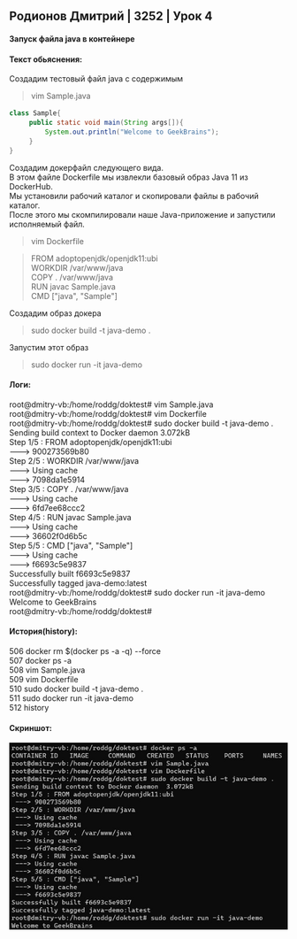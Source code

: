 ## Родионов Дмитрий | 3252 | Урок 4

#### Запуск файла java в контейнере

#### Текст обьяснения:

Создадим тестовый файл java с содержимым

>vim Sample.java

```java
class Sample{
     public static void main(String args[]){
         System.out.println("Welcome to GeekBrains");
     }
}
```

Создадим докерфайл следующего вида.  
В этом файле Dockerfile мы извлекли базовый образ Java 11
из DockerHub.  
Мы установили рабочий каталог и скопировали файлы в рабочий каталог.  
После этого мы скомпилировали наше Java-приложение
и запустили исполняемый файл.

>vim Dockerfile

>FROM adoptopenjdk/openjdk11:ubi  
WORKDIR /var/www/java  
COPY . /var/www/java  
RUN javac Sample.java  
CMD ["java", "Sample"]  

Создадим образ докера

>sudo docker build -t java-demo .

Запустим этот образ

>sudo docker run -it java-demo

#### Логи:

root@dmitry-vb:/home/roddg/doktest# vim Sample.java  
root@dmitry-vb:/home/roddg/doktest# vim Dockerfile  
root@dmitry-vb:/home/roddg/doktest# sudo docker build -t java-demo .  
Sending build context to Docker daemon  3.072kB  
Step 1/5 : FROM adoptopenjdk/openjdk11:ubi  
---> 900273569b80  
Step 2/5 : WORKDIR /var/www/java  
---> Using cache  
---> 7098da1e5914  
Step 3/5 : COPY . /var/www/java  
---> Using cache  
---> 6fd7ee68ccc2  
Step 4/5 : RUN javac Sample.java  
---> Using cache  
---> 36602f0d6b5c  
Step 5/5 : CMD ["java", "Sample"]  
---> Using cache  
---> f6693c5e9837  
Successfully built f6693c5e9837  
Successfully tagged java-demo:latest  
root@dmitry-vb:/home/roddg/doktest# sudo docker run -it java-demo  
Welcome to GeekBrains  
root@dmitry-vb:/home/roddg/doktest#  

#### История(history):

506  docker rm $(docker ps -a -q) --force  
507  docker ps -a  
508  vim Sample.java  
509  vim Dockerfile  
510  sudo docker build -t java-demo .  
511  sudo docker run -it java-demo  
512  history  

#### Скриншот:

![javaDocker.jpg](img%2FjavaDocker.jpg)